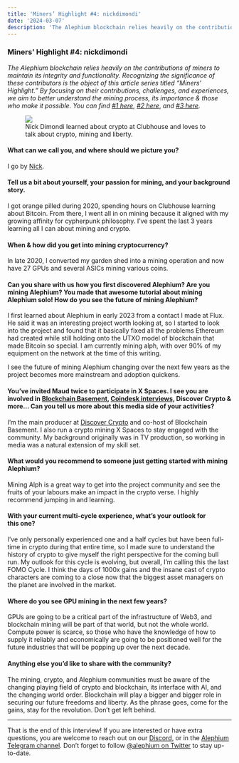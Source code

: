 ```yaml
---
title: 'Miners’ Highlight #4: nickdimondi'
date: '2024-03-07'
description: 'The Alephium blockchain relies heavily on the contributions of miners to maintain its integrity and functionality. Recognizing the…'
---
```


### Miners’ Highlight \#4: nickdimondi

_The Alephium blockchain relies heavily on the contributions of miners to maintain its integrity and functionality. Recognizing the significance of these contributors is the object of this article series titled “Miners’ Highlight.” By focusing on their contributions, challenges, and experiences, we aim to better understand the mining process, its importance & those who make it possible. You can find_ <a href="https://medium.com/@alephium/miners-highlight-1-cedric-crispin-c4ed456f6d10" class="markup--anchor markup--p-anchor" data-href="https://medium.com/@alephium/miners-highlight-1-cedric-crispin-c4ed456f6d10" rel="noopener" target="_blank"><em>#1 here</em></a>, <a href="https://medium.com/@alephium/miners-highlight-1-jake-aka-hiram-abiff-a8833307f316" class="markup--anchor markup--p-anchor" data-href="https://medium.com/@alephium/miners-highlight-1-jake-aka-hiram-abiff-a8833307f316" rel="noopener" target="_blank"><em>#2 here</em></a>, _and_ <a href="https://medium.com/@alephium/miners-highlight-3-bokiko-7b2a22ea0253" class="markup--anchor markup--p-anchor" data-href="https://medium.com/@alephium/miners-highlight-3-bokiko-7b2a22ea0253" target="_blank"><em>#3 here</em></a>_._

<figure id="6f47" class="graf graf--figure graf-after--p">
<img src="https://cdn-images-1.medium.com/max/800/1*nhLsCNoiro18-F9pMO0-5g.png" class="graf-image" data-image-id="1*nhLsCNoiro18-F9pMO0-5g.png" data-width="960" data-height="1280" data-is-featured="true" />
<figcaption>Nick Dimondi learned about crypto at Clubhouse and loves to talk about crypto, mining and liberty.</figcaption>
</figure>

#### What can we call you, and where should we picture you?

I go by <a href="https://twitter.com/NickDimondi" class="markup--anchor markup--p-anchor" data-href="https://twitter.com/NickDimondi" rel="noopener" target="_blank">Nick</a>.

#### Tell us a bit about yourself, your passion for mining, and your background story.

I got orange pilled during 2020, spending hours on Clubhouse learning about Bitcoin. From there, I went all in on mining because it aligned with my growing affinity for cypherpunk philosophy. I’ve spent the last 3 years learning all I can about mining and crypto.

#### When & how did you get into mining cryptocurrency?

In late 2020, I converted my garden shed into a mining operation and now have 27 GPUs and several ASICs mining various coins.

#### Can you share with us how you first discovered Alephium? Are you mining Alephium? You made that awesome tutorial about mining Alephium solo! How do you see the future of mining Alephium?

I first learned about Alephium in early 2023 from a contact I made at Flux. He said it was an interesting project worth looking at, so I started to look into the project and found that it basically fixed all the problems Ethereum had created while still holding onto the UTXO model of blockchain that made Bitcoin so special. I am currently mining alph, with over 90% of my equipment on the network at the time of this writing.

I see the future of mining Alephium changing over the next few years as the project becomes more mainstream and adoption quickens.

#### You’ve invited Maud twice to participate in X Spaces. I see you are involved in <a href="https://www.youtube.com/channel/UCB8sMtMOYVY_m6jYZcnQdUA" class="markup--anchor markup--h4-anchor" data-href="https://www.youtube.com/channel/UCB8sMtMOYVY_m6jYZcnQdUA" rel="noopener" target="_blank">Blockchain Basement</a>, <a href="https://www.coindesk.com/tag/nick-dimondi/" class="markup--anchor markup--h4-anchor" data-href="https://www.coindesk.com/tag/nick-dimondi/" rel="noopener" target="_blank">Coindesk interviews,</a> Discover Crypto & more… Can you tell us more about this media side of your activities?

I’m the main producer at <a href="https://www.youtube.com/@DiscoverCrypto_" class="markup--anchor markup--p-anchor" data-href="https://www.youtube.com/@DiscoverCrypto_" rel="noopener" target="_blank">Discover Crypto</a> and co-host of Blockchain Basement. I also run a crypto mining X Spaces to stay engaged with the community. My background originally was in TV production, so working in media was a natural extension of my skill set.

#### What would you recommend to someone just getting started with mining Alephium?

Mining Alph is a great way to get into the project community and see the fruits of your labours make an impact in the crypto verse. I highly recommend jumping in and learning.

#### With your current multi-cycle experience, what’s your outlook for this one?

I’ve only personally experienced one and a half cycles but have been full-time in crypto during that entire time, so I made sure to understand the history of crypto to give myself the right perspective for the coming bull run. My outlook for this cycle is evolving, but overall, I’m calling this the last FOMO Cycle. I think the days of 1000x gains and the insane cast of crypto characters are coming to a close now that the biggest asset managers on the planet are involved in the market.

#### Where do you see GPU mining in the next few years?

GPUs are going to be a critical part of the infrastructure of Web3, and blockchain mining will be part of that world, but not the whole world. Compute power is scarce, so those who have the knowledge of how to supply it reliably and economically are going to be positioned well for the future industries that will be popping up over the next decade.

#### Anything else you’d like to share with the community?

The mining, crypto, and Alephium communities must be aware of the changing playing field of crypto and blockchain, its interface with AI, and the changing world order. Blockchain will play a bigger and bigger role in securing our future freedoms and liberty. As the phrase goes, come for the gains, stay for the revolution. Don’t get left behind.

---

That is the end of this interview! If you are interested or have extra questions, you are welcome to reach out on our <a href="http://alephium.org/discord" class="markup--anchor markup--p-anchor" data-href="http://alephium.org/discord" rel="noopener ugc nofollow noopener" target="_blank">Discord</a>, or in the <a href="https://t.me/alephiumgroup" class="markup--anchor markup--p-anchor" data-href="https://t.me/alephiumgroup" rel="noopener ugc nofollow noopener" target="_blank">Alephium Telegram channel</a>. Don’t forget to follow <a href="https://twitter.com/alephium" class="markup--anchor markup--p-anchor" data-href="https://twitter.com/alephium" rel="noopener ugc nofollow noopener" target="_blank">@alephium on Twitter</a> to stay up-to-date.
